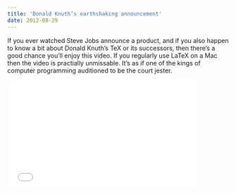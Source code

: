 ```yaml
---
title: 'Donald Knuth’s earthshaking announcement'
date: 2012-08-29
---
```


If you ever watched Steve Jobs announce a product, and if you also
happen to know a bit about Donald Knuth’s TeX or its successors, then
there’s a good chance you’ll enjoy this video. If you regularly use
LaTeX on a Mac then the video is practially unmissable. It’s as if one
of the kings of computer programming auditioned to be the court jester.

<iframe width="432" height="243" src="//www.youtube.com/embed/eKaI78K_rgA" frameborder="0" allowfullscreen></iframe>
